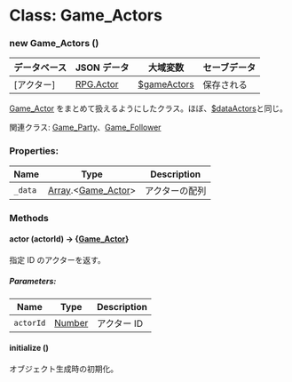 # Class: Game_Actors

### new Game_Actors ()

| データベース | JSON データ               | 大域変数                                        | セーブデータ |
| ------------ | ------------------------- | ----------------------------------------------- | ------------ |
| [アクター]   | [RPG.Actor](RPG.Actor.md) | [$gameActors](global.md#gameactors-game_actors) | 保存される   |

[Game_Actor](Game_Actor.md) をまとめて扱えるようにしたクラス。ほぼ、[$dataActors](global.md#dataactors-arrayrpgactor)と同じ。

関連クラス: [Game_Party](Game_Party.md)、[Game_Follower](Game_Follower.md)

### Properties:

| Name    | Type                                                  | Description    |
| ------- | ----------------------------------------------------- | -------------- |
| `_data` | [Array](Array.md).&lt;[Game_Actor](Game_Actor.md)&gt; | アクターの配列 |

### Methods

#### actor (actorId) → {[Game_Actor](Game_Actor.md)}

指定 ID のアクターを返す。

##### Parameters:

| Name      | Type                | Description |
| --------- | ------------------- | ----------- |
| `actorId` | [Number](Number.md) | アクター ID |

#### initialize ()

オブジェクト生成時の初期化。
